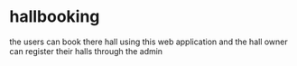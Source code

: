 # hallbooking
the users can book there hall using this web application and the hall owner can register their halls through the admin
